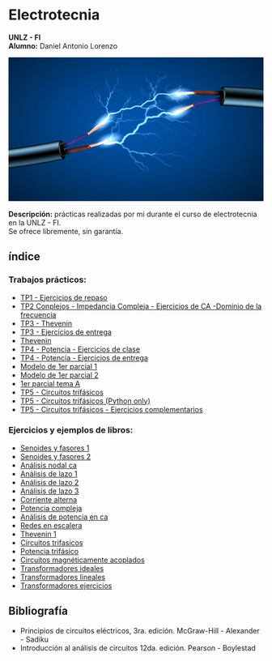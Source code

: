 # Electrotecnia
__UNLZ - FI__   
__Alumno:__ Daniel Antonio Lorenzo 

<img src="img/electro.jpg">

__Descripción:__ prácticas realizadas por mi durante el curso de electrotecnia en la UNLZ - FI.   
Se ofrece libremente, sin garantía.

## índice

### Trabajos prácticos:
* [TP1 - Ejercicios de repaso](https://nbviewer.jupyter.org/github/daniel-lorenzo/Electrotecnia/blob/master/Ejercitacion/Ejercicio_repaso.ipynb)
* [TP2 Conplejos - Impedancia Compleja - Ejercicios de CA -Dominio de la frecuencia](https://nbviewer.jupyter.org/github/daniel-lorenzo/Electrotecnia/blob/master/Ejercitacion/TP2.ipynb)
* [TP3 - Thevenin](https://nbviewer.jupyter.org/github/daniel-lorenzo/Electrotecnia/blob/master/Ejercitacion/TP3.ipynb)
* [TP3 - Ejercicios de entrega](https://nbviewer.jupyter.org/github/daniel-lorenzo/Electrotecnia/blob/master/Ejercitacion/TP3entrega.ipynb)
* [Thevenin](https://nbviewer.jupyter.org/github/daniel-lorenzo/Electrotecnia/blob/master/Ejercitacion/Thevenin.ipynb)
* [TP4 - Potencia - Ejercicios de clase](https://nbviewer.jupyter.org/github/daniel-lorenzo/Electrotecnia/blob/master/Ejercitacion/TP4.ipynb)
* [TP4 - Potencia - Ejercicios de entrega](https://nbviewer.jupyter.org/github/daniel-lorenzo/Electrotecnia/blob/master/Ejercitacion/TP4entrega.ipynb)
* [Modelo de 1er parcial 1](https://nbviewer.jupyter.org/github/daniel-lorenzo/Electrotecnia/blob/master/Ejercitacion/parcial_1modelo.ipynb)
* [Modelo de 1er parcial 2](https://nbviewer.jupyter.org/github/daniel-lorenzo/Electrotecnia/blob/master/Ejercitacion/pm1.ipynb)
* [1er parcial tema A](https://nbviewer.jupyter.org/github/daniel-lorenzo/Electrotecnia/blob/master/Ejercitacion/1parc_temaA.ipynb)
* [TP5 - Circuitos trifásicos](https://nbviewer.jupyter.org/github/daniel-lorenzo/Electrotecnia/blob/master/Ejercitacion/TP5.ipynb)     
* [TP5 - Circuitos trifásicos (Python only)](https://nbviewer.jupyter.org/github/daniel-lorenzo/Electrotecnia/blob/master/Ejercitacion/TP5-2.ipynb)
* [TP5 - Circuitos trifásicos - Ejercicios complementarios](https://nbviewer.jupyter.org/github/daniel-lorenzo/Electrotecnia/blob/master/Ejercitacion/TP5complement.ipynb) 

### Ejercicios y ejemplos de libros:
* [Senoides y fasores 1](https://nbviewer.jupyter.org/github/daniel-lorenzo/Electrotecnia/blob/master/Senoides_y_fasores1.ipynb)
* [Senoides y fasores 2](https://nbviewer.jupyter.org/github/daniel-lorenzo/Electrotecnia/blob/master/Senoides_y_fasores2.ipynb)
* [Análisis nodal ca](https://nbviewer.jupyter.org/github/daniel-lorenzo/Electrotecnia/blob/master/Analisis_Nodal_ca.ipynb)
* [Análisis de lazo 1](https://nbviewer.jupyter.org/github/daniel-lorenzo/Electrotecnia/blob/master/Analisis_de_lazo1.ipynb)
* [Análisis de lazo 2](https://nbviewer.jupyter.org/github/daniel-lorenzo/Electrotecnia/blob/master/Analisis_de_lazo2.ipynb)
* [Análisis de lazo 3](https://nbviewer.jupyter.org/github/daniel-lorenzo/Electrotecnia/blob/master/Analisis_de_lazo3.ipynb)
* [Corriente alterna](https://nbviewer.jupyter.org/github/daniel-lorenzo/Electrotecnia/blob/master/Corriente_alterna.ipynb)
* [Potencia compleja](https://nbviewer.jupyter.org/github/daniel-lorenzo/Electrotecnia/blob/master/Potencia_Compleja.ipynb)
* [Análisis de potencia en ca](https://nbviewer.jupyter.org/github/daniel-lorenzo/Electrotecnia/blob/master/Analisis%20de%20potencia%20de%20ca.ipynb)
* [Redes en escalera](https://nbviewer.jupyter.org/github/daniel-lorenzo/Electrotecnia/blob/master/Redes%20en%20escalera.ipynb)
* [Thevenin 1](https://nbviewer.jupyter.org/github/daniel-lorenzo/Electrotecnia/blob/master/Thevenin1.ipynb)
* [Circuitos trifasicos](https://nbviewer.jupyter.org/github/daniel-lorenzo/Electrotecnia/blob/master/Circuitos_trifasicos.ipynb)
* [Potencia trifásico](https://nbviewer.jupyter.org/github/daniel-lorenzo/Electrotecnia/blob/master/Potencia_trifasico.ipynb)
* [Circuitos magnéticamente acoplados](https://nbviewer.jupyter.org/github/daniel-lorenzo/Electrotecnia/blob/master/Circuitos_magneticamente_acoplados.ipynb)   
* [Transformadores ideales](https://nbviewer.jupyter.org/github/daniel-lorenzo/Electrotecnia/blob/master/Transformadores_ideales.ipynb)
* [Transformadores lineales](https://nbviewer.jupyter.org/github/daniel-lorenzo/Electrotecnia/blob/master/Transformadores_lineales.ipynb)
* [Transformadores ejercicios](https://nbviewer.jupyter.org/github/daniel-lorenzo/Electrotecnia/blob/master/Transformadores_ejercicios.ipynb)

## Bibliografía
* Principios de circuitos eléctricos, 3ra. edición. McGraw-Hill - Alexander - Sadiku
* Introducción al análisis de circuitos 12da. edición. Pearson - Boylestad
